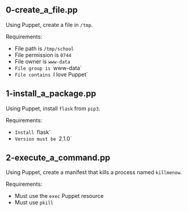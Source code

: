 ## 0-create_a_file.pp
Using Puppet, create a file in `/tmp`.

Requirements:

- File path is `/tmp/school`
- File permission is `0744`
- File owner is `www-data`
- `File group is `www-data`
- `File contains `I love Puppet`

## 1-install_a_package.pp

Using Puppet, install `flask` from `pip3`.

Requirements:

- `Install `flask`
- `Version must be `2.1.0`

## 2-execute_a_command.pp

Using Puppet, create a manifest that kills a process named `killmenow`.

Requirements:

- Must use the `exec` Puppet resource
- Must use `pkill`
